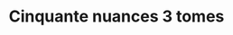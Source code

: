---
layout: "product-page"
id: "570125127"
title: "Cinquante nuances 3 tomes"
description: "Très bon état"
size: ""
brand: ""
label: ""
price_numeric: "30.0"
price_numeric_discounted: "30.0"
currency: "€"
user_updated_at_ts: "2020-08-10T15:10:31+02:00"
category: ""
isdiscounted: "False"
isnew: "True"
isbestseller: "False"
images: [ "https://images.vinted.net/thumbs/f800/01_00630_bmgiTf6LBZKJPsP8DWqPJTCb.jpeg?1597065031-4f3e2aeb0fc90d86b39914816f08fcce96978bab" ]
---